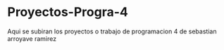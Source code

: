 # Proyectos-Progra-4
Aqui se subiran los proyectos o trabajo de programacion 4 de sebastian arroyave ramirez
